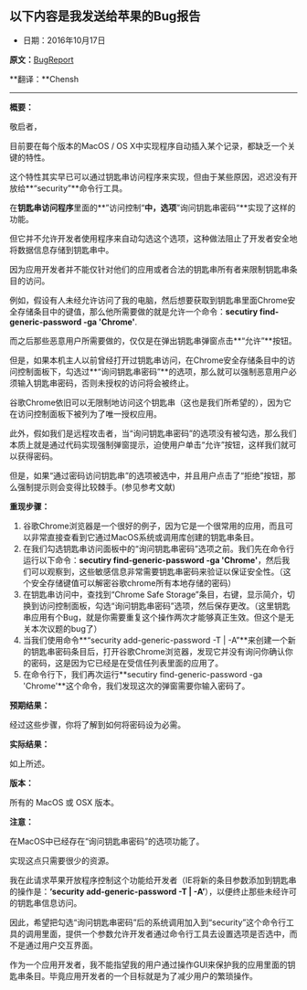 ## 以下内容是我发送给苹果的Bug报告

* 日期：2016年10月17日

**原文：**[BugReport](https://github.com/manwhoami/MMeTokenDecrypt/blob/master/BugReport)

**翻译：**Chensh



----



**概要：**



敬启者，

目前要在每个版本的MacOS / OS X中实现程序自动插入某个记录，都缺乏一个关键的特性。

这个特性其实早已可以通过钥匙串访问程序来实现，但由于某些原因，迟迟没有开放给**“security”**命令行工具。

在**钥匙串访问程序**里面的**”访问控制“**中，选项**”询问钥匙串密码“**实现了这样的功能。

但它并不允许开发者使用程序来自动勾选这个选项，这种做法阻止了开发者安全地将数据信息存储到钥匙串中。

因为应用开发者并不能仅针对他们的应用或者合法的钥匙串所有者来限制钥匙串条目的访问。



例如，假设有人未经允许访问了我的电脑，然后想要获取到钥匙串里面Chrome安全存储条目中的键值，那么他所需要做的就是允许一个命令：**secutiry find-generic-password -ga 'Chrome'**.

而之后那些恶意用户所需要做的，仅仅是在弹出钥匙串弹窗点击**“允许”**按钮。

但是，如果本机主人以前曾经打开过钥匙串访问，在Chrome安全存储条目中的访问控制面板下，勾选过**“询问钥匙串密码”**的选项，那么就可以强制恶意用户必须输入钥匙串密码，否则未授权的访问将会被终止。

谷歌Chrome依旧可以无限制地访问这个钥匙串（这也是我们所希望的），因为它在访问控制面板下被列为了唯一授权应用。



此外，假如我们是远程攻击者，当“询问钥匙串密码”的选项没有被勾选，那么我们本质上就是通过代码实现强制弹窗提示，迫使用户单击“允许”按钮，这样我们就可以获得密码。

但是，如果“通过密码访问钥匙串”的选项被选中，并且用户点击了“拒绝”按钮，那么强制提示则会变得比较棘手。(参见参考文献)



**重现步骤：**

1. 谷歌Chrome浏览器是一个很好的例子，因为它是一个很常用的应用，而且可以非常直接查看到它通过MacOS系统或调用库创建的钥匙串条目。
2. 在我们勾选钥匙串访问面板中的“询问钥匙串密码”选项之前。我们先在命令行运行以下命令：**secutiry find-generic-password -ga 'Chrome'**，然后我们可以观察到，这些敏感信息非常需要钥匙串密码来验证以保证安全性。（这个安全存储键值可以解密谷歌chrome所有本地存储的密码）
3. 在钥匙串访问中，查找到“Chrome Safe Storage”条目，右键，显示简介，切换到访问控制面板，勾选“询问钥匙串密码”选项，然后保存更改。（这里钥匙串应用有个Bug，就是你需要重复这个操作两次才能够真正生效。但这个是无关本次议题的bug了）
4. 当我们使用命令**“security add-generic-password -T | -A”**来创建一个新的钥匙串密码条目后，打开谷歌Chrome浏览器，发现它并没有询问你确认你的密码，这是因为它已经是在受信任列表里面的应用了。
5. 在命令行下，我们再次运行**secutiry find-generic-password -ga 'Chrome'**这个命令，我们发现这次的弹窗需要你输入密码了。



**预期结果：**

经过这些步骤，你将了解到如何将密码设为必需。



**实际结果：**

如上所述。



**版本：**

所有的 MacOS 或 OSX 版本。



**注意：**

在MacOS中已经存在“询问钥匙串密码”的选项功能了。

实现这点只需要很少的资源。

我在此请求苹果开放程序控制这个功能给开发者（IE将新的条目参数添加到钥匙串的操作是：**‘security add-generic-password -T | -A’**），以便终止那些未经许可的钥匙串信息访问。

因此，希望把勾选“询问钥匙串密码”后的系统调用加入到“security”这个命令行工具的调用里面，提供一个参数允许开发者通过命令行工具去设置选项是否选中，而不是通过用户交互界面。

作为一个应用开发者，我不能指望我的用户通过操作GUI来保护我的应用里面的钥匙串条目。毕竟应用开发者的一个目标就是为了减少用户的繁琐操作。











